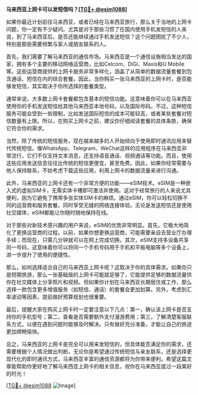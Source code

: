 **马来西亚上网卡可以发短信吗？[[TG💪+ @esim1088](https://t.me/s/esim1088)]**

如果你最近计划前往马来西亚，或者已经在马来西亚旅行，那么关于当地的上网卡问题，你一定有不少疑问。尤其是对于那些习惯了在国内使用手机发短信的人来说，到了马来西亚后，是否还能继续通过手机发送短信？这个问题困扰了不少人，特别是那些需要频繁与家人或朋友联系的人。

首先，我们需要了解马来西亚的通信市场。马来西亚是一个通信设施相当发达的国家，拥有多个主要的移动网络运营商，比如Celcom、DiGi、Maxis和U Mobile等。这些运营商提供的上网卡服务非常多样化，涵盖了从简单的数据流量套餐到包含通话、短信在内的综合套餐。因此，当你购买一张马来西亚的上网卡时，是否能够发短信，其实取决于你所选择的套餐类型。

通常来说，大多数上网卡套餐都包含基本的短信功能。这意味着你可以在马来西亚使用你的手机发送短信给其他马来西亚本地号码，以及国际号码。不过，这种短信服务可能会受到一些限制，比如发送国际短信的成本可能较高，或者某些套餐对短信数量有上限。所以，在购买上网卡之前，建议你仔细阅读套餐的具体条款，确保它符合你的需求。

当然，除了传统的短信服务，现在越来越多的人开始倾向于使用即时通讯应用来替代传统短信。像WhatsApp、Telegram、WeChat这样的应用程序在马来西亚非常流行，它们不仅支持文本消息，还支持语音通话、视频通话等功能。而且，使用这些应用发送信息往往比传统的短信更便宜，甚至免费。因此，如果你经常需要与他人保持联系，不妨考虑下载这些应用，利用上网卡的数据流量来进行沟通。

此外，马来西亚的上网卡还有一个非常方便的功能——eSIM技术。eSIM是一种嵌入式的虚拟SIM卡，无需实体卡槽即可激活并使用。这对于经常旅行的人来说尤其便利，因为它避免了携带多张实体SIM卡的麻烦。通过eSIM，你可以轻松切换不同的运营商和服务套餐，同时享受无缝的网络连接体验。无论是发送短信还是使用社交媒体，eSIM都能让你随时随地保持在线。

对于那些对新技术感兴趣的用户来说，eSIM的优势非常明显。首先，它极大地简化了更换运营商的过程。以前，如果你想更换运营商，可能需要亲自去营业厅办理手续；而现在，只需几分钟就可以在网上完成切换。其次，eSIM支持多设备共享同一号码，这意味着你可以将同一个手机号码用于手机和平板电脑等多个设备上，进一步提升了使用的便捷性。

那么，如何选择适合自己的马来西亚上网卡呢？这取决于你的具体需求。如果你只是短期旅游，那么一张基础版的上网卡可能就足够了，它能提供足够的数据流量供你在社交媒体上分享照片和视频。但如果你计划在马来西亚长期居住或工作，那么选择一款包含更多增值服务（如短信、通话）的套餐会更加划算。另外，考虑到汇率波动等因素，提前做好预算规划也很重要。

最后，提醒大家在购买上网卡时一定要注意以下几点：第一，确认该上网卡是否支持你的手机型号；第二，查看是否需要额外支付漫游费用；第三，了解清楚客服联系方式，以便在遇到问题时能够及时解决。只有做好充分准备，才能让自己的旅途更加顺畅愉快。

总之，马来西亚的上网卡是完全可以用来发短信的，但具体能否满足你的需求，还需要根据个人情况做出判断。无论你是希望通过传统短信与亲友联系，还是选择更现代化的即时通讯方式，马来西亚丰富的通信资源都将为你带来便利。希望这篇文章能帮助你更好地了解马来西亚上网卡的相关信息，祝你在马来西亚度过一段美好的时光！

[[TG💪+ @esim1088](https://t.me/s/esim1088) ![Image](https://i.postimg.cc/4NQfJmqS/Snipaste-2025-05-13-00-14-12.png)]